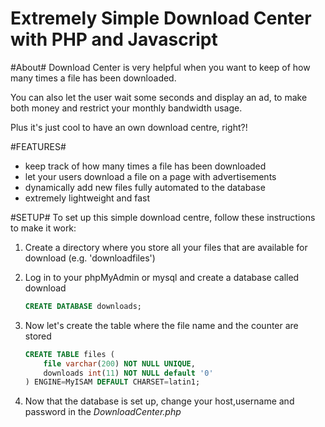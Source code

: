 Extremely Simple Download Center with PHP and Javascript
=========================================================

#About#
Download Center is very helpful when you want to keep of how many times a file has been downloaded.

You can also let the user wait some seconds and display an ad, to make both money and restrict your monthly bandwidth usage.

Plus it's just cool to have an own download centre, right?!

#FEATURES#
- keep track of how many times a file has been downloaded
- let your users download a file on a page with advertisements
- dynamically add new files fully automated to the database
- extremely lightweight and fast

#SETUP#
To set up this simple download centre, follow these instructions to make it work:

1. Create a directory where you store all your files that are available for download (e.g. 'downloadfiles')

2. Log in to your phpMyAdmin or mysql and create a database called download
    ````sql
    CREATE DATABASE downloads;
    ````

3. Now let's create the table where the file name and the counter are stored
    ````sql
    CREATE TABLE files (
		file varchar(200) NOT NULL UNIQUE,
  		downloads int(11) NOT NULL default '0'
	) ENGINE=MyISAM DEFAULT CHARSET=latin1;
    ````

4. Now that the database is set up, change your host,username and password in the *DownloadCenter.php*